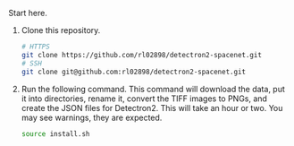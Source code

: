 Start here.<br>

1. Clone this repository.
    ```bash
    # HTTPS
    git clone https://github.com/rl02898/detectron2-spacenet.git
    # SSH
    git clone git@github.com:rl02898/detectron2-spacenet.git
    ```
2. Run the following command. This command will download the data, put it into directories, rename it, convert the TIFF images to PNGs, and create the JSON files for Detectron2. This will take an hour or two. You may see warnings, they are expected.
    ```bash
    source install.sh
    ```